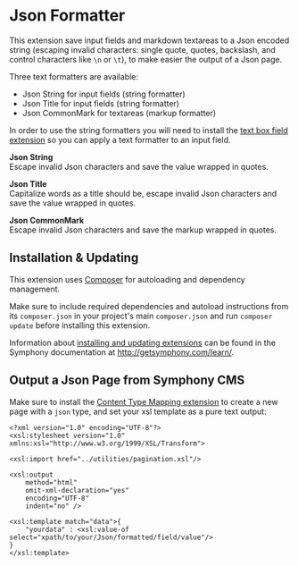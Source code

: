 # Json Formatter

This extension save input fields and markdown textareas to a Json encoded string (escaping invalid characters: single quote, quotes, backslash, and control characters like `\n` or `\t`), to make easier the output of a Json page.

Three text formatters are available:

- Json String for input fields (string formatter)
- Json Title for input fields (string formatter)
- Json CommonMark for textareas (markup formatter)

In order to use the string formatters you will need to install the [text box field extension][4] so you can apply a text formatter to an input field.

**Json String**  
Escape invalid Json characters and save the value wrapped in quotes.

**Json Title**  
Capitalize words as a title should be, escape invalid Json characters and save the value wrapped in quotes.

**Json CommonMark**  
Escape invalid Json characters and save the markup wrapped in quotes.


## Installation & Updating

This extension uses [Composer][3] for autoloading and dependency management.

Make sure to include required dependencies and autoload instructions from its `composer.json` in your project's main `composer.json` and run `composer update` before installing this extension.

Information about [installing and updating extensions](http://getsymphony.com/learn/tasks/view/install-an-extension/) can be found in the Symphony documentation at <http://getsymphony.com/learn/>.


## Output a Json Page from Symphony CMS

Make sure to install the [Content Type Mapping extension][5] to create a new page with a `json` type, and set your xsl template as a pure text output:

```
<?xml version="1.0" encoding="UTF-8"?>
<xsl:stylesheet version="1.0" xmlns:xsl="http://www.w3.org/1999/XSL/Transform">

<xsl:import href="../utilities/pagination.xsl"/>

<xsl:output
    method="html"
    omit-xml-declaration="yes"
    encoding="UTF-8"
    indent="no" />

<xsl:template match="data">{
    "yourdata" : <xsl:value-of select="xpath/to/your/Json/formatted/field/value"/>
}
</xsl:template>
```

[1]: http://commonmark.org/
[2]: http://getsymphony.com/
[3]: http://getcomposer.org/
[4]: https://github.com/symphonists/textboxfield/
[5]: https://github.com/symphonists/content_type_mappings/
